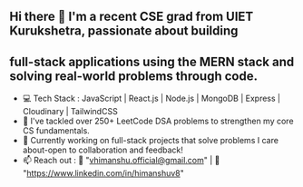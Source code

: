 ## Hi there 👋 I'm a recent CSE grad from UIET Kurukshetra, passionate about building
## full-stack applications using the MERN stack and solving real-world problems through code.

- 💻 Tech Stack : JavaScript | React.js | Node.js | MongoDB | Express | Cloudinary | TailwindCSS
- 🧠 I've tackled over 250+ LeetCode DSA problems to strengthen my core CS fundamentals.
- 🚀 Currently working on full-stack projects that solve problems I care about-open to collaboration and feedback!
- 📫 Reach out : 📧 "vhimanshu.official@gmail.com" | 🧰 "https://www.linkedin.com/in/himanshuv8"

<!--
**vhimanshu-official/vhimanshu-official** is a ✨ _special_ ✨ repository because its `README.md` (this file) appears on your GitHub profile.

Here are some ideas to get you started:

- 🔭 I’m currently working on ...
- 🌱 I’m currently learning ...
- 👯 I’m looking to collaborate on ...
- 🤔 I’m looking for help with ...
- 💬 Ask me about ...
- 📫 How to reach me: ...
- 😄 Pronouns: ...
- ⚡ Fun fact: ...
-->
